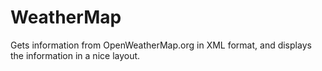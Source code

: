 # WeatherMap
Gets information from OpenWeatherMap.org in XML format, and displays the information in a nice layout.

